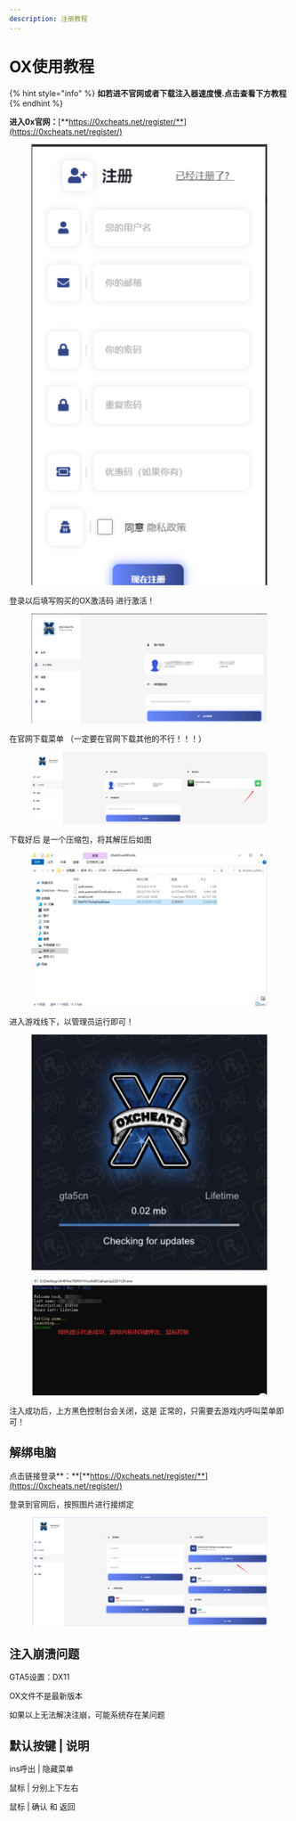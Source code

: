 ```yaml
---
description: 注册教程
---
```


# OX使用教程

{% hint style="info" %}
**如若进不官网或者下载注入器速度慢.点击查看下方教程**
{% endhint %}

**进入0x官网：**[**https://0xcheats.net/register/**](https://0xcheats.net/register/)

<figure><img src="../../.gitbook/assets/Snipaste_2022-12-18_09-04-58.jpg" alt=""><figcaption></figcaption></figure>

登录以后填写购买的OX激活码 进行激活！

<figure><img src="../../.gitbook/assets/Snipaste_2022-12-18_09-05-38.jpg" alt=""><figcaption></figcaption></figure>

在官网下载菜单 （一定要在官网下载其他的不行！！！）



<figure><img src="../../.gitbook/assets/Snipaste_2022-12-18_09-07-26.jpg" alt=""><figcaption></figcaption></figure>



下载好后 是一个压缩包，将其解压后如图

<figure><img src="../../.gitbook/assets/Snipaste_2022-12-18_09-08-51.jpg" alt=""><figcaption></figcaption></figure>

进入游戏线下，以管理员运行即可！

<figure><img src="../../.gitbook/assets/Snipaste_2022-12-18_09-09-50.jpg" alt=""><figcaption></figcaption></figure>

<figure><img src="../../.gitbook/assets/Snipaste_2022-12-18_09-10-38.jpg" alt=""><figcaption></figcaption></figure>

注入成功后，上方黑色控制台会关闭，这是 正常的，只需要去游戏内呼叫菜单即可！

## 解绑电脑

点击链接登录**：**[**https://0xcheats.net/register/**](https://0xcheats.net/register/)

登录到官网后，按照图片进行接绑定

<figure><img src="../../.gitbook/assets/Snipaste_2022-12-18_09-14-21.jpg" alt=""><figcaption></figcaption></figure>

## 注入崩溃问题

GTA5设置：DX11

OX文件不是最新版本

如果以上无法解决注崩，可能系统存在某问题

## 默认按键 | 说明

ins呼出 | 隐藏菜单

鼠标 | 分别上下左右

鼠标 | 确认 和 返回
